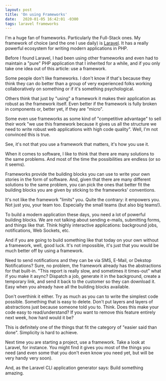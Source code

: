 ```yaml
---
layout: post
title: 'On using Frameworks'
date:   2020-01-05 16:42:01 -0300
tags: laravel frameworks
---
```


I'm a huge fan of frameworks. Particularly the Full-Stack ones. My framework of choice (and the one I use daily) is [Laravel](https://laravel.com/). It has a really powerful ecosystem for writing modern applications in PHP.

Before I found Laravel, I had been using other frameworks and even had to maintain a "pure" PHP application that I inherited for a while, and if you only take one idea out of this article: use a framework.

Some people don't like frameworks. I don't know if that's because they think they can do better than a group of very experienced folks working collaboratively on something or if it's something psychological.

Others think that just by "using" a framework it makes their application as robust as the framework itself. Even better if the framework is fully broken in components or, better yet, if they are "micro".

Some even use frameworks as some kind of "competitive advantage" to sell their work "we use this framework because it gives us all the structure we need to write robust web applications with high code quality". Well, I'm not convinced this is true.

See, it's not that you use a framework that matters, it's how you use it.

When it comes to software, I like to think that there are many solutions to the same problems. And most of the time the possibilities are endless (or so it seems).

Frameworks provide the building blocks you can use to write your own stories in the form of software. And, given that there are many different solutions to the same problem, you can pick the ones that better fit the building blocks you are given by sticking to the frameworks' conventions.

It's not like the framework "limits" you. Quite the contrary: it empowers you. Not just you, your team too. Especially the small teams (but also big teams!).

To build a modern application these days, you need a lot of powerful building blocks. We are not talking about sending e-mails, submitting forms, and things like that. Think highly interactive applications: background jobs, notifications, Web Sockets, etc.

And if you are going to build something like that today on your own without a framework, well, good luck. It's not impossible, it's just that you would be much better off by using a framework.

Need to send notifications and they can be via SMS, E-Mail, or Dekstop Notifications? Sure, no problem, the framework already has the abstractions for that built-in. "This report is really slow, and sometimes it times-out" what if you make it async? Dispatch a job, generate it in the background, create a temporary link, and send it back to the customer so they can download it. Easy when you already have all the building blocks available.

Don't overthink it either. Try as much as you can to write the simplest code possible. Something that is easy to delete. Don't put layers and layers of abstractions just because someone told you to. Think. Does this make your code easy to read/understand? If you want to remove this feature entirely next week, how hard would it be?

This is definitely one of the things that fit the category of "easier said than done". Simplicity is hard to achieve.

Next time you are starting a project, use a framework. Take a look at Laravel, for instance. You might find it gives you most of the things you need (and even some that you don't even know you need yet, but will be very handy very soon).

And, as the Laravel CLI application generator says: Build something amazing.